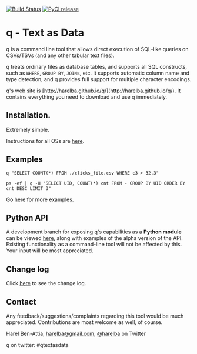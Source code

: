 [![Build Status](https://travis-ci.org/harelba/q.svg?branch=master)](https://travis-ci.org/harelba/q)
[![PyCI release](https://img.shields.io/badge/pyci-release-brightgreen.svg)](https://github.com/iliapolo/q)

# q - Text as Data
q is a command line tool that allows direct execution of SQL-like queries on CSVs/TSVs (and any other tabular text files).

q treats ordinary files as database tables, and supports all SQL constructs, such as `WHERE`, `GROUP BY`, `JOIN`s, etc. It supports automatic column name and type detection, and q provides full support for multiple character encodings.

q's web site is [http://harelba.github.io/q/](http://harelba.github.io/q/). It contains everything you need to download and use q immediately.

## Installation.
Extremely simple. 

Instructions for all OSs are [here](http://harelba.github.io/q/install.html). 

## Examples

```
q "SELECT COUNT(*) FROM ./clicks_file.csv WHERE c3 > 32.3"

ps -ef | q -H "SELECT UID, COUNT(*) cnt FROM - GROUP BY UID ORDER BY cnt DESC LIMIT 3"
```

Go [here](http://harelba.github.io/q/examples.html) for more examples.

## Python API
A development branch for exposing q's capabilities as a <strong>Python module</strong> can be viewed <a href="https://github.com/harelba/q/tree/generic-injected-streams/PYTHON-API.markdown">here</a>, along with examples of the alpha version of the API.<br/>Existing functionality as a command-line tool will not be affected by this. Your input will be most appreciated.

## Change log
Click [here](http://harelba.github.io/q/changelog.html) to see the change log.

## Contact
Any feedback/suggestions/complaints regarding this tool would be much appreciated. Contributions are most welcome as well, of course.

Harel Ben-Attia, harelba@gmail.com, [@harelba](https://twitter.com/harelba) on Twitter

q on twitter: #qtextasdata


